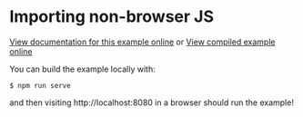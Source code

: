 # Importing non-browser JS

[View documentation for this example online][dox] or [View compiled example
online][compiled]

[compiled]: https://rustwasm.github.io/wasm-bindgen/exbuild/import_js/
[dox]: https://rustwasm.github.io/wasm-bindgen/examples/import-js.html

You can build the example locally with:

```
$ npm run serve
```

and then visiting http://localhost:8080 in a browser should run the example!
